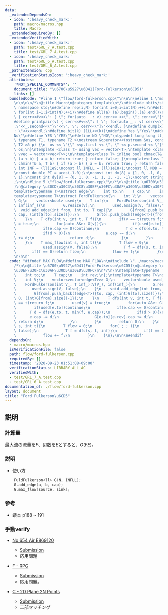 ```yaml
---
data:
  _extendedDependsOn:
  - icon: ':heavy_check_mark:'
    path: macro/macros.hpp
    title: Macro
  _extendedRequiredBy: []
  _extendedVerifiedWith:
  - icon: ':heavy_check_mark:'
    path: test/GRL_7_A.test.cpp
    title: test/GRL_7_A.test.cpp
  - icon: ':heavy_check_mark:'
    path: test/GRL_6_A.test.cpp
    title: test/GRL_6_A.test.cpp
  _pathExtension: cpp
  _verificationStatusIcon: ':heavy_check_mark:'
  attributes:
    '*NOT_SPECIAL_COMMENTS*': ''
    document_title: "\u6700\u5927\u6D41(Ford-Fulkerson\u6CD5)"
    links: []
  bundledCode: "#line 1 \"flow/ford-fulkerson.cpp\"\n\n\n\n#line 1 \"macro/macros.hpp\"\
    \n\n\n\n/*\n@title Macro\n@category template\n*/\n#include <bits/stdc++.h>\nusing\
    \ namespace std;\n#define rep(i,N) for(int i=0;i<int(N);++i)\n#define rep1(i,N)\
    \ for(int i=1;i<int(N);++i)\n#define all(a) (a).begin(),(a).end()\n#define print(v)\
    \ { cerr<<#v<<\": [ \"; for(auto _ : v) cerr<<_<<\", \"; cerr<<\"]\"<<endl; }\n\
    #define printpair(v) { cerr<<#v<<\": [ \"; for(auto _ : v) cerr<<\"{\"<<_.first<<\"\
    ,\"<<_.second<<\"}\"<<\", \"; cerr<<\"]\"<<endl; }\n#define dump(x) cerr<<#x<<\"\
    : \"<<x<<endl;\n#define bit(k) (1LL<<(k))\n#define Yes \"Yes\"\n#define No \"\
    No\"\n#define YES \"YES\"\n#define NO \"NO\"\ntypedef long long ll;\n\ntemplate<\
    \ typename T1, typename T2 >\nostream &operator<<(ostream &os, const pair< T1,\
    \ T2 >& p) {\n  os << \"{\" <<p.first << \", \" << p.second << \"}\";\n  return\
    \ os;\n}\ntemplate <class T> using vec = vector<T>;\ntemplate <class T> using\
    \ vvec = vector<vec<T>>;\n\ntemplate<class T> inline bool chmax(T& a, T b) { if\
    \ (a < b) { a = b; return true; } return false; }\ntemplate<class T> inline bool\
    \ chmin(T& a, T b) { if (a > b) { a = b; return true; } return false; }\n\nconst\
    \ int INF = (ll)1e9;\nconst ll INFLL = (ll)1e18+1;\nconst ll MOD = (ll)1e9+7;\n\
    \nconst double PI = acos(-1.0);\n\nconst int dx[8] = {1, 0, -1, 0, 1, -1, -1,\
    \ 1};\nconst int dy[8] = {0, 1, 0, -1, 1, 1, -1, -1};\nconst string dir = \"DRUL\"\
    ;\n\n\n#line 5 \"flow/ford-fulkerson.cpp\"\n/*\n\n@title \u6700\u5927\u6D41(Ford-Fulkerson\u6CD5\
    )\n@category \u30CD\u30C3\u30C8\u30EF\u30FC\u30AF\u30D5\u30ED\u30FC\n\n*/\n\n\n\
    template<typename T>\nstruct edge{\n    int to;\n    T cap;\n    int rev;\n};\n\
    template<typename T>\nstruct FordFulkerson{\n    int V;\n    vector<vector<edge<T>>>\
    \ G;\n    vector<bool> used;\n    T inf;\n    FordFulkerson(int V_, T inf_):V(V_),\
    \ inf(inf_){\n        G.resize(V);\n        used.assign(V, false);\n    }\n  \
    \  void add_edge(int from, int to, T cap){\n        G[from].push_back((edge<T>){to,\
    \ cap, (int)G[to].size()});\n        G[to].push_back((edge<T>){from, 0, (int)G[from].size()-1});\n\
    \    }\n    T dfs(int v, int t, T f){\n        if(v == t)return f;\n        used[v]\
    \ = true;\n        for(auto &&e: G[v]){\n            if(used[e.to])continue;\n\
    \            if(e.cap <= 0)continue;\n            T d = dfs(e.to, t, min(f, e.cap));\n\
    \            if(d > 0){\n                e.cap -= d;\n                G[e.to][e.rev].cap\
    \ += d;\n                return d;\n            }\n        }\n        return 0;\n\
    \    }\n    T max_flow(int s, int t){\n        T flow = 0;\n        for( ; ; ){\n\
    \            used.assign(V, false);\n            T f = dfs(s, t, inf);\n     \
    \       if(f == 0)return flow;\n            flow += f;\n        }\n    }\n};\n\
    \n\n\n"
  code: "#ifndef MAX_FLOW\n#define MAX_FLOW\n\n#include \"../macro/macros.hpp\"\n\
    /*\n\n@title \u6700\u5927\u6D41(Ford-Fulkerson\u6CD5)\n@category \u30CD\u30C3\u30C8\
    \u30EF\u30FC\u30AF\u30D5\u30ED\u30FC\n\n*/\n\n\ntemplate<typename T>\nstruct edge{\n\
    \    int to;\n    T cap;\n    int rev;\n};\ntemplate<typename T>\nstruct FordFulkerson{\n\
    \    int V;\n    vector<vector<edge<T>>> G;\n    vector<bool> used;\n    T inf;\n\
    \    FordFulkerson(int V_, T inf_):V(V_), inf(inf_){\n        G.resize(V);\n \
    \       used.assign(V, false);\n    }\n    void add_edge(int from, int to, T cap){\n\
    \        G[from].push_back((edge<T>){to, cap, (int)G[to].size()});\n        G[to].push_back((edge<T>){from,\
    \ 0, (int)G[from].size()-1});\n    }\n    T dfs(int v, int t, T f){\n        if(v\
    \ == t)return f;\n        used[v] = true;\n        for(auto &&e: G[v]){\n    \
    \        if(used[e.to])continue;\n            if(e.cap <= 0)continue;\n      \
    \      T d = dfs(e.to, t, min(f, e.cap));\n            if(d > 0){\n          \
    \      e.cap -= d;\n                G[e.to][e.rev].cap += d;\n               \
    \ return d;\n            }\n        }\n        return 0;\n    }\n    T max_flow(int\
    \ s, int t){\n        T flow = 0;\n        for( ; ; ){\n            used.assign(V,\
    \ false);\n            T f = dfs(s, t, inf);\n            if(f == 0)return flow;\n\
    \            flow += f;\n        }\n    }\n};\n\n\n#endif"
  dependsOn:
  - macro/macros.hpp
  isVerificationFile: false
  path: flow/ford-fulkerson.cpp
  requiredBy: []
  timestamp: '2020-09-23 01:51:08+09:00'
  verificationStatus: LIBRARY_ALL_AC
  verifiedWith:
  - test/GRL_7_A.test.cpp
  - test/GRL_6_A.test.cpp
documentation_of: ./flow/ford-fulkerson.cpp
layout: document
title: "Ford Fulkerson\u6CD5"
---
```


## 説明
### 計算量
最大流の流量を$F$、辺数を$E$とすると、$O(FE)$。

### 説明
- 使い方
```cpp
    FuldFulkerson<ll> G(N, INFLL);
    G.add_edge(a, b, cap);
    G.max_flow(source, sink);
```
### 参考
- 蟻本 p188 ~ 191

### 手動verify

- [No.654 Air E869120](https://yukicoder.me/problems/no/654)
    - [Submission](https://yukicoder.me/submissions/557019)
    - 応用問題

- [F - RPG](https://atcoder.jp/contests/wupc2019/tasks/wupc2019_f)
    - [Submission](https://atcoder.jp/contests/wupc2019/submissions/16961850)
    - 応用問題。

- [C - 2D Plane 2N Points](https://atcoder.jp/contests/abc091/tasks/arc092_a)
    - [Submission](https://atcoder.jp/contests/abc091/submissions/16966878)
    - 二部マッチング
